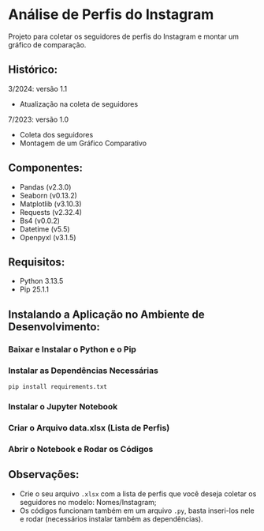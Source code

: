 # Análise de Perfis do Instagram

Projeto para coletar os seguidores de perfis do Instagram e montar um gráfico de comparação.


## Histórico:

3/2024: versão 1.1
- Atualização na coleta de seguidores

7/2023: versão 1.0
- Coleta dos seguidores
- Montagem de um Gráfico Comparativo

## Componentes:
- Pandas (v2.3.0)
- Seaborn (v0.13.2)
- Matplotlib (v3.10.3)
- Requests (v2.32.4)
- Bs4 (v0.0.2)
- Datetime (v5.5)
- Openpyxl (v3.1.5)


## Requisitos:
- Python 3.13.5
- Pip 25.1.1

## Instalando a Aplicação no Ambiente de Desenvolvimento:

### Baixar e Instalar o Python e o Pip

### Instalar as Dependências Necessárias
```
pip install requirements.txt
```

### Instalar o Jupyter Notebook

### Criar o Arquivo data.xlsx (Lista de Perfis)

### Abrir o Notebook e Rodar os Códigos


## Observações:
- Crie o seu arquivo `.xlsx` com a lista de perfis que você deseja coletar os seguidores no modelo: Nomes/Instagram;
- Os códigos funcionam também em um arquivo `.py`, basta inseri-los nele e rodar (necessários instalar também as dependências).